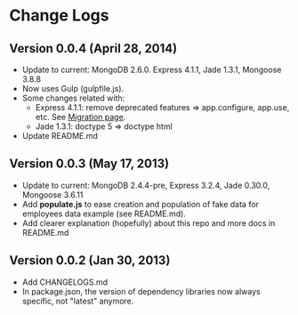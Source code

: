 Change Logs
===========

Version 0.0.4 (April 28, 2014)
------------------------------

* Update to current: MongoDB 2.6.0. Express 4.1.1, Jade 1.3.1, Mongoose 3.8.8
* Now uses Gulp (gulpfile.js). 
* Some changes related with:
	* Express 4.1.1: remove deprecated features => app.configure, app.use, etc. See [Migration page](https://github.com/visionmedia/express/wiki/Migrating-from-3.x-to-4.x).
	* Jade 1.3.1: doctype 5 => doctype html
* Update README.md

Version 0.0.3 (May 17, 2013)
----------------------------

* Update to current: MongoDB 2.4.4-pre, Express 3.2.4, Jade 0.30.0, Mongoose 3.6.11
* Add **populate.js** to ease creation and population of fake data for employees data example (see README.md).
* Add clearer explanation (hopefully) about this repo and more docs in README.md

Version 0.0.2 (Jan 30, 2013)
----------------------------
* Add CHANGELOGS.md
* In package.json, the version of dependency libraries now always specific, not "latest" anymore.


